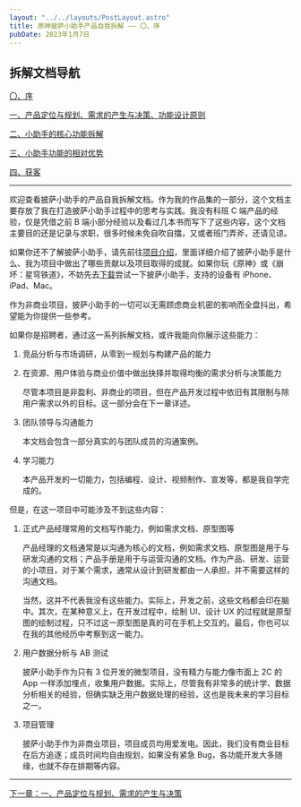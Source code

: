 ```yaml
---
layout: "../../layouts/PostLayout.astro"
title: 原神披萨小助手产品自我拆解 —— 〇、序
pubDate: 2023年1月7日
---
```


## 拆解文档导航

[〇、序](/blogs/gi-product-dismantle-0)

[一、产品定位与规划、需求的产生与决策、功能设计原则](/blogs/gi-product-dismantle-1)

[二、小助手的核心功能拆解](/blogs/gi-product-dismantle-2)

[三、小助手功能的相对优势](/blogs/gi-product-dismantle-3)

[四、获客](/blogs/gi-product-dismantle-4)

---

欢迎查看披萨小助手的产品自我拆解文档。作为我的作品集的一部分，这个文档主要存放了我在打造披萨小助手过程中的思考与实践。我没有科班 C 端产品的经验，仅是凭借之前 B 端小部分经验以及看过几本书而写下了这些内容，这个文档主要目的还是记录与求职，很多时候未免自吹自擂，又或者班门弄斧，还请见谅。

如果你还不了解披萨小助手，请先前往[项目介绍](/projects/pizza-helper-intro)，里面详细介绍了披萨小助手是什么、我为项目中做出了哪些贡献以及项目取得的成就。如果你玩《原神》或《崩坏：星穹铁道》，不妨先去[下载](popover '<a href="https://apps.apple.com/app/id1635319193" target="_blank">下载原神披萨小助手</a><br/><a href="https://apps.apple.com/app/id6448894222" target="_blank">下载星铁披萨小助手</a>')尝试一下披萨小助手，支持的设备有 iPhone、iPad、Mac。

作为非商业项目，披萨小助手的一切可以无需顾虑商业机密的影响而全盘抖出，希望能为你提供一些参考。

如果你是招聘者，通过这一系列拆解文档，或许我能向你展示这些能力：

1. 竞品分析与市场调研，从零到一规划与构建产品的能力

2. 在资源、用户体验与商业价值中做出抉择并取得均衡的需求分析与决策能力

   尽管本项目是非盈利、非商业的项目，但在产品开发过程中依旧有其限制与除用户需求以外的目标。这一部分会在下一章详述。

3. 团队领导与沟通能力

   本文档会包含一部分真实的与团队成员的沟通案例。

4. 学习能力

   本产品开发的一切能力，包括编程、设计、视频制作、宣发等，都是我自学完成的。

但是，在这一项目中可能涉及不到这些内容：

1. 正式产品经理常用的文档写作能力，例如需求文档、原型图等

   产品经理的文档通常是以沟通为核心的文档，例如需求文档、原型图是用于与研发沟通的文档；产品手册是用于与运营沟通的文档。作为产品、研发、运营的小项目，对于某个需求，通常从设计到研发都由一人承担，并不需要这样的沟通文档。

   当然，这并不代表我没有这些能力。实际上，开发之前，这些文档都会印在脑中。其次，在某种意义上，在开发过程中，绘制 UI、设计 UX 的过程就是原型图的绘制过程，只不过这一原型图是真的可在手机上交互的。最后，你也可以在我的其他经历中考察到这一能力。

2. 用户数据分析与 AB 测试

   披萨小助手作为只有 3 位开发的微型项目，没有精力与能力像市面上 2C 的 App 一样添加埋点，收集用户数据。实际上，尽管我有非常多的统计学、数据分析相关的经验，但确实缺乏用户数据处理的经验，这也是我未来的学习目标之一。

3. 项目管理

   披萨小助手作为非商业项目，项目成员均用爱发电。因此，我们没有商业目标在后方追逐；成员时间均自由规划，如果没有紧急 Bug，各功能开发大多随缘，也就不存在排期等内容。

---

[下一章：一、产品定位与规划、需求的产生与决策](/blogs/gi-product-dismantle-1)
